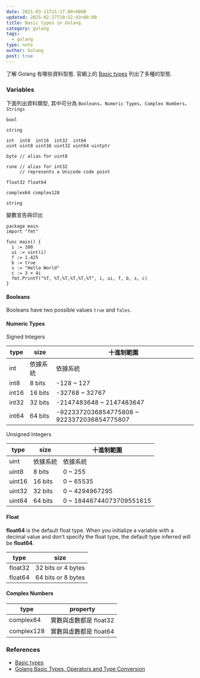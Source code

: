 ```yaml
---
date: 2021-03-11T11:17:00+0800
updated: 2025-02-27T10:52:43+08:00
title: Basic types in Golang
category: golang
tags:
  - golang
type: note
author: Golang
post: true
---
```


了解 Golang 有哪些資料型態. 官網上的 [Basic types](https://go.dev/tour/basics/11) 列出了多種的型態.

<!--more-->

### Variables

下面列出資料類型, 其中可分為 `Booleans`、`Numeric Types`、`Complex Numbers`、`Strings`

```text
bool

string

int  int8  int16  int32  int64
uint uint8 uint16 uint32 uint64 uintptr

byte // alias for uint8

rune // alias for int32
     // represents a Unicode code point

float32 float64

complex64 complex128

string
```

變數宣告與印出

```golang
package main
import "fmt"

func main() {
  i := 100
  ui := uint(i)
  f := 1.425
  b := true
  s := "Hello World"
  c := 3 + 4i
  fmt.Printf("%T, %T,%T,%T,%T,%T", i, ui, f, b, s, c)
}
```

#### Booleans

Booleans have two possible values `true` and `fales`.

#### Numeric Types

Signed Integers

|type|size|十進制範圍|
|---|---|---|
|int|依據系統|依據系統|
|int8|8 bits|-128 ~ 127|
|int16|16 bits|-32768 ~ 32767|
|int32|32 bits|-2147483648 ~ 2147483647|
|int64|64 bits|-9223372036854775808 ~ 9223372036854775807|

Unsigned Integers

|type|size|十進制範圍|
|---|---|---|
|uint|依據系統|依據系統|
|uint8|8 bits|0 ~ 255|
|uint16|16 bits|0 ~ 65535|
|uint32|32 bits|0 ~ 4294967295|
|uint64|64 bits|0 ~ 18446744073709551615|

#### Float

**float64** is the default float type. When you initialize a variable with a decimal value and don’t specify the float type, the default type inferred will be **float64**.

|type|size|
|---|---|
|float32|32 bits or 4 bytes|
|float64|64 bits or 8 bytes|

#### Complex Numbers

|type|property|
|---|---|
|complex64|實數與虛數都是 float32|
|complex128|實數與虛數都是 float64|

### References

- [Basic types](https://tour.golang.org/basics/11)
- [Golang Basic Types, Operators and Type Conversion](https://www.callicoder.com/golang-basic-types-operators-type-conversion/)
